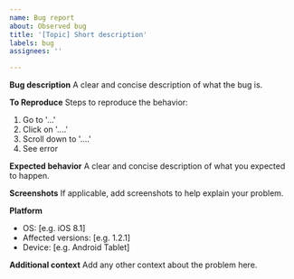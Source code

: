 ```yaml
---
name: Bug report
about: Observed bug
title: '[Topic] Short description'
labels: bug
assignees: ''

---
```


**Bug description**
A clear and concise description of what the bug is.

**To Reproduce**
Steps to reproduce the behavior:
1. Go to '...'
2. Click on '....'
3. Scroll down to '....'
4. See error

**Expected behavior**
A clear and concise description of what you expected to happen.

**Screenshots**
If applicable, add screenshots to help explain your problem.

**Platform**
 - OS: [e.g. iOS 8.1]
 - Affected versions: [e.g. 1.2.1]
 - Device: [e.g. Android Tablet]

**Additional context**
Add any other context about the problem here.
